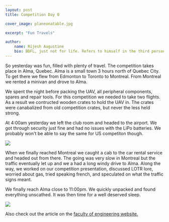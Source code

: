 ```yaml
---
layout: post
title: Competition Day 0

cover_image: planeonatable.jpg

excerpt: "Fun Travels"

author:
    name: Rijesh Augustine
    bio: BDFL, just not for life. Refers to himself in the third person.
---
```



So yesterday was fun, filled with plenty of travel. The competition takes place in Alma, Quebec. Alma is a small town 3 hours north of Quebec City. To get there we flew from Edmonton to Toronto to Montreal. From Montreal we rented a minivan and drove to Alma.

We spent the night before packing the UAV, all peripheral components, spares and repair tools. For this competition we needed to take two flights. As a result we contructed wooden crates to hold the UAV in. The crates were canabalized from old competition crates, but never the less held strong.

At 4:00am yesterday we left the club room and headed to the airport. We got through security just fine and had no issues with the LiPo batteries. We probably won't be able to say the same for US competiton though.
<div class="full zoomable"><img src="{{ site.baseurl }}/img/airplanewing.jpg"></div>
<p/>

When we finally reached Montreal we caught a cab to the car rental service and headed out from there. The going was very slow in Montreal but the traffic eventually let up and we a had a long windy drive to Alma. Along the way, we worked on our competition presentation, discussed LOTR lore, worried about gas, tried speaking french, and speculated on what the traffic signs meant.

We finally reach Alma close to 11:00pm. We quickly unpacked and found everything unscathed. It was then time for a well deserved sleep.
<div class="full zoomable"><img src="{{ site.baseurl }}/img/andrew.jpg"></div>

Also check out the article on the <a href="http://www.engineering.ualberta.ca/NewsEvents/Engineering%20News/2015/April/Aerialroboticsstudentteamcompetinginhighflyingcompetition.aspx">faculty of engineering website.</a>  
